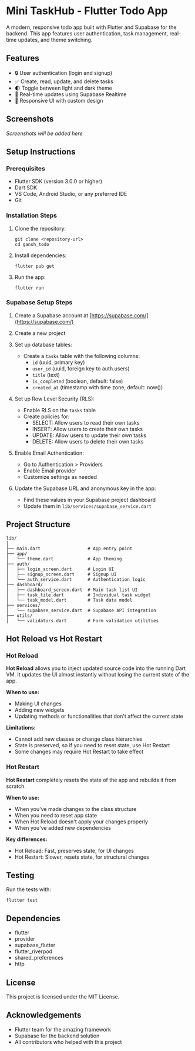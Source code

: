 # Mini TaskHub - Flutter Todo App

A modern, responsive todo app built with Flutter and Supabase for the backend. This app features user authentication, task management, real-time updates, and theme switching.

## Features

- 🔒 User authentication (login and signup)
- ✅ Create, read, update, and delete tasks
- 🌓 Toggle between light and dark theme
- 🔄 Real-time updates using Supabase Realtime
- 📱 Responsive UI with custom design

## Screenshots

*Screenshots will be added here*

## Setup Instructions

### Prerequisites

- Flutter SDK (version 3.0.0 or higher)
- Dart SDK
- VS Code, Android Studio, or any preferred IDE
- Git

### Installation Steps

1. Clone the repository:
   ```
   git clone <repository-url>
   cd gansh_todo
   ```

2. Install dependencies:
   ```
   flutter pub get
   ```

3. Run the app:
   ```
   flutter run
   ```

### Supabase Setup Steps

1. Create a Supabase account at [https://supabase.com/](https://supabase.com/)
2. Create a new project
3. Set up database tables:
   - Create a `tasks` table with the following columns:
     - `id` (uuid, primary key)
     - `user_id` (uuid, foreign key to auth.users)
     - `title` (text)
     - `is_completed` (boolean, default: false)
     - `created_at` (timestamp with time zone, default: now())

4. Set up Row Level Security (RLS):
   - Enable RLS on the `tasks` table
   - Create policies for:
     - SELECT: Allow users to read their own tasks
     - INSERT: Allow users to create their own tasks
     - UPDATE: Allow users to update their own tasks
     - DELETE: Allow users to delete their own tasks

5. Enable Email Authentication:
   - Go to Authentication > Providers
   - Enable Email provider
   - Customize settings as needed

6. Update the Supabase URL and anonymous key in the app:
   - Find these values in your Supabase project dashboard
   - Update them in `lib/services/supabase_service.dart`

## Project Structure

```
lib/
│
├── main.dart                  # App entry point
├── app/
│   └── theme.dart             # App theming
├── auth/
│   ├── login_screen.dart      # Login UI
│   ├── signup_screen.dart     # Signup UI
│   └── auth_service.dart      # Authentication logic
├── dashboard/
│   ├── dashboard_screen.dart  # Main task list UI
│   ├── task_tile.dart         # Individual task widget
│   └── task_model.dart        # Task data model
├── services/
│   └── supabase_service.dart  # Supabase API integration
├── utils/
│   └── validators.dart        # Form validation utilities
```

## Hot Reload vs Hot Restart

### Hot Reload

**Hot Reload** allows you to inject updated source code into the running Dart VM. It updates the UI almost instantly without losing the current state of the app.

**When to use:**
- Making UI changes
- Adding new widgets
- Updating methods or functionalities that don't affect the current state

**Limitations:**
- Cannot add new classes or change class hierarchies
- State is preserved, so if you need to reset state, use Hot Restart
- Some changes may require Hot Restart to take effect

### Hot Restart

**Hot Restart** completely resets the state of the app and rebuilds it from scratch.

**When to use:**
- When you've made changes to the class structure
- When you need to reset app state
- When Hot Reload doesn't apply your changes properly
- When you've added new dependencies

**Key differences:**
- Hot Reload: Fast, preserves state, for UI changes
- Hot Restart: Slower, resets state, for structural changes

## Testing

Run the tests with:
```
flutter test
```

## Dependencies

- flutter
- provider
- supabase_flutter
- flutter_riverpod
- shared_preferences
- http

## License

This project is licensed under the MIT License.

## Acknowledgements

- Flutter team for the amazing framework
- Supabase for the backend solution
- All contributors who helped with this project
